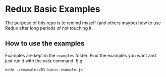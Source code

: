 # Redux Basic Examples

The purpose of this repo is to remind myself (and others maybe) how to use Redux after long periods of not touching it. 

## How to use the examples

Examples are kept in the `examples` folder. Find the examples you want and just run it with the `node` command. E.g.

    node ./examples/01-basic-example.js 

